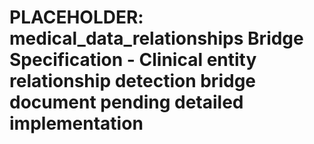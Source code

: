 # PLACEHOLDER: medical_data_relationships Bridge Specification - Clinical entity relationship detection bridge document pending detailed implementation
